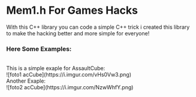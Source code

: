 # Mem1.h For Games Hacks

With this C++ library you can code a simple C++ trick
i created this library to make the hacking better and more
simple for everyone!

### Here Some Examples:
<br />
This is a simple exaple for AssaultCube:
<br />
![foto1 acCube](https://i.imgur.com/vHs0Vw3.png)
<br />
Another Exaple:
<br />
![foto2 acCube](https://i.imgur.com/NzwWhfY.png)
